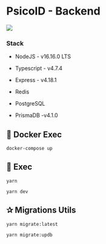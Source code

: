 # PsicoID - Backend

<img  src="https://digital-inspires-public.s3.amazonaws.com/images/stack.png">

### Stack

-   NodeJS - v16.16.0 LTS

-   Typescript - v4.7.4

-   Express - v4.18.1

-   Redis

-   PostgreSQL

-   PrismaDB -v4.1.0

## 🚀 Docker Exec

```
docker-compose up
```

## 🚀 Exec

```
yarn
```

```
yarn dev
```

## ✰ Migrations Utils

```
yarn migrate:latest
```

```
yarn migrate:updb
```
